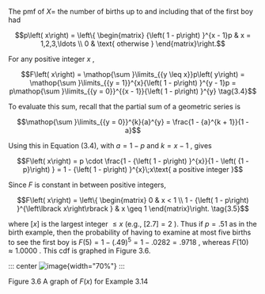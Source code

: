 The pmf of $X =$ the number of births up to and including
that of the first boy had

$$p\left( x\right) = \left\{ \begin{matrix} {\left( 1 - p\right) }^{x - 1}p & x = 1,2,3,\ldots \\ 0 & \text{ otherwise } \end{matrix}\right.$$

For any positive integer $x$ ,

$$F\left( x\right) = \mathop{\sum }\limits_{{y \leq x}}p\left( y\right) = \mathop{\sum }\limits_{{y = 1}}^{x}{\left( 1 - p\right) }^{y - 1}p = p\mathop{\sum }\limits_{{y = 0}}^{{x - 1}}{\left( 1 - p\right) }^{y} \tag{3.4}$$

To evaluate this sum, recall that the partial sum of a geometric series
is

$$\mathop{\sum }\limits_{{y = 0}}^{k}{a}^{y} = \frac{1 - {a}^{k + 1}}{1 - a}$$

Using this in Equation (3.4), with $a = 1 - p$ and $k = x - 1$ , gives

$$F\left( x\right) = p \cdot \frac{1 - {\left( 1 - p\right) }^{x}}{1 - \left( {1 - p}\right) } = 1 - {\left( 1 - p\right) }^{x}\;x\text{ a positive integer }$$

Since $F$ is constant in between positive integers,

$$F\left( x\right) = \left\{ \begin{matrix} 0 & x < 1 \\ 1 - {\left( 1 - p\right) }^{\left\lbrack x\right\rbrack } & x \geq 1 \end{matrix}\right. \tag{3.5}$$

where $\left\lbrack x\right\rbrack$ is the largest integer $\leq x$
(e.g., $\left\lbrack {2.7}\right\rbrack = 2$ ). Thus if $p = {.51}$ as
in the birth example, then the probability of having to examine at most
five births to see the first boy is
$F\left( 5\right) = 1 - {\left( {.49}\right) }^{5} = 1 - {.0282} = {.9718}$
, whereas $F\left( {10}\right) \approx {1.0000}$ . This cdf is graphed
in Figure 3.6.

::: center
![image](images/019165cb-e657-75f5-b964-f15ddb80567f_12_594421.jpg){width="70%"}
:::

Figure 3.6 A graph of $F\left( x\right)$ for Example 3.14
